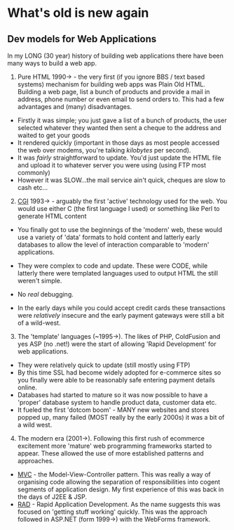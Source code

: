 # What's old is new again

## Dev models for Web Applications

In my LONG (30 year) history of building web applications there have been many ways to build a web app.
1. Pure HTML 1990-> - the very first (if you ignore BBS / text based systems) mechanism for building web apps was Plain Old HTML. Building a web page, list a bunch of products and provide a mail in address, phone number or even email to send orders to.
This had a few advantages and (many) disadvantages. 
- Firstly it was simple; you just gave a list of a bunch of products, the user selected whatever they wanted then sent a cheque to the address and waited to get your goods
- It rendered quickly (important in those days as most people accessed the web over modems, you're talking *kilobytes* per second). 
- It was *fairly* straightforward to update. You'd just update the HTML file and upload it to whatever server you were using (using FTP most commonly)
- However it was SLOW...the mail service ain't quick, cheques are slow to cash etc...

2. [CGI](https://webdevelopmenthistory.com/1993-cgi-scripts-and-early-server-side-web-programming/)  1993-> - arguably the first 'active' technology used for the web. You would use either C (the first language I used) or something like Perl to generate HTML content
- You finally got to use the beginnings of the 'modern' web, these would use a variety of 'data' formats to hold content and latterly early databases to allow the level of interaction comparable to  'modern' applications.

- They were complex to code and update. These were CODE, while latterly there were templated languages used to output HTML the still weren't simple. 
- No *real* debugging.
- In the early days while you could accept credit cards these transactions were *relatively* insecure and the early payment gateways were still a bit of a wild-west.

3. The 'template' languages (~1995->). The likes of PHP, ColdFusion and yes ASP (no .net!) were the start of allowing 'Rapid Development' for web applications.
- They were relatively quick to update (still mostly using FTP)
- By this time SSL had become widely adopted for e-commerce sites so you finally were able to be reasonably safe entering payment details online. 
- Databases had started to mature so it was now possible to have a 'proper' database system to handle product data, customer data etc. 
- It fueled the first 'dotcom boom' - MANY new websites and stores popped up, many failed (MOST really by the early 2000s) it was a bit of a wild west.

4. The modern era (2001->). Following this first rush  of ecommerce  excitement more 'mature' web programming frameworks started to appear. These allowed the use of more established patterns and approaches.
- [MVC](https://en.wikipedia.org/wiki/Model%E2%80%93view%E2%80%93controller) - the Model-View-Controller pattern. This was really a way of organising code allowing the separation of responsibilities into cogent segments of application design. My first experience of this was back in the days of J2EE & JSP.  
- [RAD](https://en.wikipedia.org/wiki/Rapid_application_development) - Rapid Application Development. As the name suggests this was focused on 'getting stuff working' quickly. This was the approach followed in ASP.NET (form 1999->) with the WebForms framework.
